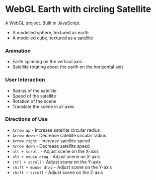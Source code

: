 WebGL Earth with circling Satellite
===================================

A WebGL project. Built in JavaScript.

 - A modelled sphere, textured as earth
 - A modelled cube, textured as a satellite

### Animation
 - Earth spinning on the vertical axis
 - Satellite rotating about the earth on the horizontal axis

### User Interaction
 - Radius of the satellite
 - Speed of the satellite
 - Rotation of the scene
 - Translate the scene in all axes

### Directions of Use
 - `Arrow up` - Increase satellite circular radius
 - `Arrow down` - Decrease satellite circular radius
 - `Arrow right` - Increase satellite speed
 - `Arrow down` - Decrease satellite speed
 - `alt + scroll` - Adjust scene on the X-axis
 - `alt + mouse drag` - Adjust scene on X-axis
 - `ctrl + scroll` - Adjust scene on the Y-axis
 - `shift + mouse drag` - Adjust scene on the Y-axis
 - `shift + scroll` - Adjust scene on the Z-axis